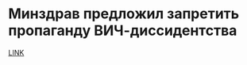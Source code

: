 # Минздрав предложил запретить пропаганду ВИЧ-диссидентства



[LINK](https://varlamov.ru/2880442.html)